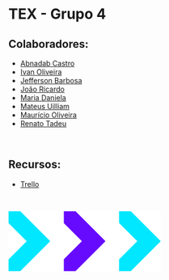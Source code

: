 # TEX - Grupo 4

## Colaboradores:

- [Abnadab Castro](https://github.com/abnadabcastro)
- [Ivan Oliveira](https://github.com/ivantco)
- [Jefferson Barbosa](https://github.com/jeffjbarbosa)
- [João Ricardo](https://github.com/joaaoricardojr)
- [Maria Daniela](https://github.com/mariadanielaguerra)
- [Mateus Uilliam](https://github.com/MateusUilliam)
- [Maurício Oliveira](https://github.com/mauricio-alves)
- [Renato Tadeu](https://github.com/rtof83)

&nbsp;

## Recursos:

- [Trello](https://trello.com/b/XFXaGUjH/projeto-hotel-grupo-4)

&nbsp;

![](/assets/logo.png)
